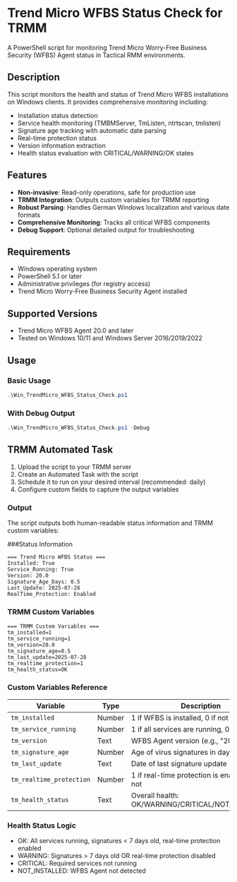 # Trend Micro WFBS Status Check for TRMM

A PowerShell script for monitoring Trend Micro Worry-Free Business Security (WFBS) Agent status in Tactical RMM environments.

## Description

This script monitors the health and status of Trend Micro WFBS installations on Windows clients. It provides comprehensive monitoring including:

- Installation status detection
- Service health monitoring (TMBMServer, TmListen, ntrtscan, tmlisten)
- Signature age tracking with automatic date parsing
- Real-time protection status
- Version information extraction
- Health status evaluation with CRITICAL/WARNING/OK states

## Features

- **Non-invasive**: Read-only operations, safe for production use
- **TRMM Integration**: Outputs custom variables for TRMM reporting
- **Robust Parsing**: Handles German Windows localization and various date formats
- **Comprehensive Monitoring**: Tracks all critical WFBS components
- **Debug Support**: Optional detailed output for troubleshooting

## Requirements

- Windows operating system
- PowerShell 5.1 or later
- Administrative privileges (for registry access)
- Trend Micro Worry-Free Business Security Agent installed

## Supported Versions

- Trend Micro WFBS Agent 20.0 and later
- Tested on Windows 10/11 and Windows Server 2016/2019/2022

## Usage

### Basic Usage
```powershell
.\Win_TrendMicro_WFBS_Status_Check.ps1
```
### With Debug Output
```PowerShell
.\Win_TrendMicro_WFBS_Status_Check.ps1 -Debug
```

## TRMM Automated Task

1. Upload the script to your TRMM server
2. Create an Automated Task with the script
3. Schedule it to run on your desired interval (recommended: daily)
4. Configure custom fields to capture the output variables

### Output

The script outputs both human-readable status information and TRMM custom variables:

###Status Information
```
=== Trend Micro WFBS Status ===
Installed: True
Service_Running: True
Version: 20.0
Signature_Age_Days: 0.5
Last_Update: 2025-07-28
RealTime_Protection: Enabled
``` 
### TRMM Custom Variables
```
=== TRMM Custom Variables ===
tm_installed=1
tm_service_running=1
tm_version=20.0
tm_signature_age=0.5
tm_last_update=2025-07-28
tm_realtime_protection=1
tm_health_status=OK
```
### Custom Variables Reference

| Variable | Type | Description |
|----------|------|-------------|
| `tm_installed` | Number | 1 if WFBS is installed, 0 if not |
| `tm_service_running` | Number | 1 if all services are running, 0 if not |
| `tm_version` | Text | WFBS Agent version (e.g., "20.0") |
| `tm_signature_age` | Number | Age of virus signatures in days |
| `tm_last_update` | Text | Date of last signature update |
| `tm_realtime_protection` | Number | 1 if real-time protection is enabled, 0 if not |
| `tm_health_status` | Text | Overall health: OK/WARNING/CRITICAL/NOT_INSTALLED |

### Health Status Logic
- OK: All services running, signatures < 7 days old, real-time protection enabled
- WARNING: Signatures > 7 days old OR real-time protection disabled
- CRITICAL: Required services not running
- NOT_INSTALLED: WFBS Agent not detected
